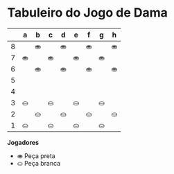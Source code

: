 # Tabuleiro do Jogo de Dama

|   | a | b | c | d | e | f | g | h |
|---|---|---|---|---|---|---|---|---|
| 8 |   | ⛂ |   | ⛂ |   | ⛂ |   | ⛂ |
| 7 | ⛂ |   | ⛂ |   | ⛂ |   | ⛂ |   |
| 6 |   | ⛂ |   | ⛂ |   | ⛂ |   | ⛂ |
| 5 |   |   |   |   |   |   |   |   |
| 4 |   |   |   |   |   |   |   |   |
| 3 | ⛀ |   | ⛀ |   | ⛀ |   | ⛀ |   |
| 2 |   | ⛀ |   | ⛀ |   | ⛀ |   | ⛀ |
| 1 | ⛀ |   | ⛀ |   | ⛀ |   | ⛀ |   |

**Jogadores**

- ⛂ Peça preta
- ⛀ Peça branca